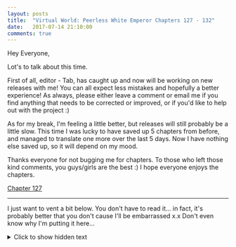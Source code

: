 ```yaml
---
layout: posts
title:  "Virtual World: Peerless White Emperor Chapters 127 - 132"
date:   2017-07-14 21:10:00
comments: true
---
```


Hey Everyone,

Lot's to talk about this time.

First of all, editor - Tab, has caught up and now will be working on new releases with me! You can all expect less mistakes and hopefully a better experience! As always, please either leave a comment or email me if you find anything that needs to be corrected or improved, or if you'd like to help out with the project :)

As for my break, I'm feeling a little better, but releases will still probably be a little slow. This time I was lucky to have saved up 5 chapters from before, and managed to translate one more over the last 5 days. Now I have nothing else saved up, so it will depend on my mood.

Thanks everyone for not bugging me for chapters. To those who left those kind comments, you guys/girls are the best :) I hope everyone enjoys the chapters.

[Chapter 127][vwpwe0127]

---

I just want to vent a bit below. You don't have to read it... in fact, it's probably better that you don't cause I'll be embarrassed x.x Don't even know why I'm putting it here...

<details>
	<summary>Click to show hidden text</summary>
	I went through my first breakup. Because of that, I've been having constant anxiety attacks which are finally getting a little better.
	<br /><br />
	Now that I've calmed down a bit, I'd like to thank my now ex who has always been very supportive of me. Her encouragement was one of the main reasons I actually got off my ass to start this site. She doesn't read this novel so she'll probably never see this, and it's probably better that she doesn't as I don't want to make breaking up harder for her. Anyways: "I regret that my stubborness has hurt you. I only realised how important you were to me after you're gone. Thank you for everything you've done for me these last 4 years. I hope you find someone who can make you as happy as can be."
</details>

[vwpwe0127]: {{site.url}}/translations/vwpwe/0127
